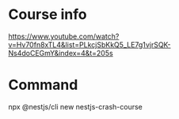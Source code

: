 # Course info

https://www.youtube.com/watch?v=Hv70fn8xTL4&list=PLkcjSbKkQ5_LE7g1vjrSQK-Ns4doCEGmY&index=4&t=205s

# Command

npx @nestjs/cli new nestjs-crash-course
